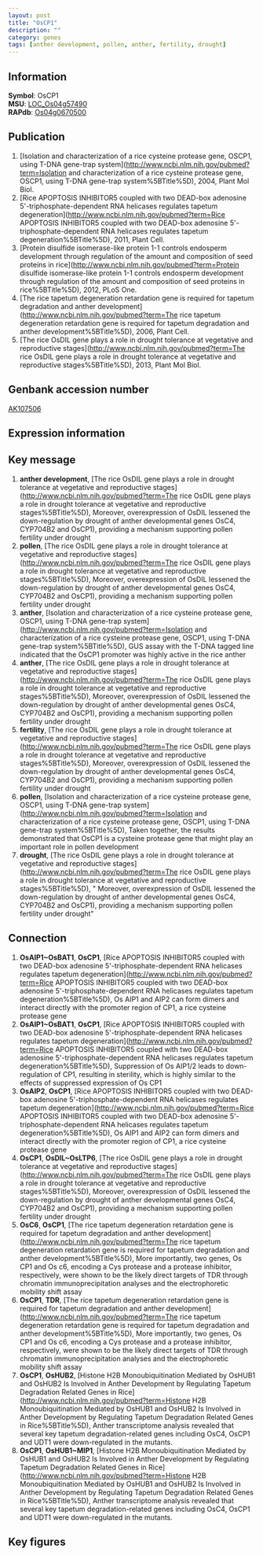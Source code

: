 ```yaml
---
layout: post
title: "OsCP1"
description: ""
category: genes
tags: [anther development, pollen, anther, fertility, drought]
---
```


## Information
__Symbol__: OsCP1  
__MSU__: [LOC_Os04g57490](http://rice.plantbiology.msu.edu/cgi-bin/ORF_infopage.cgi?orf=LOC_Os04g57490)  
__RAPdb__: [Os04g0670500](http://rapdb.dna.affrc.go.jp/viewer/gbrowse_details/irgsp1?name=Os04g0670500)  

## Publication
1. [Isolation and characterization of a rice cysteine protease gene, OSCP1, using T-DNA gene-trap system](http://www.ncbi.nlm.nih.gov/pubmed?term=Isolation and characterization of a rice cysteine protease gene, OSCP1, using T-DNA gene-trap system%5BTitle%5D), 2004, Plant Mol Biol.
2. [Rice APOPTOSIS INHIBITOR5 coupled with two DEAD-box adenosine 5'-triphosphate-dependent RNA helicases regulates tapetum degeneration](http://www.ncbi.nlm.nih.gov/pubmed?term=Rice APOPTOSIS INHIBITOR5 coupled with two DEAD-box adenosine 5'-triphosphate-dependent RNA helicases regulates tapetum degeneration%5BTitle%5D), 2011, Plant Cell.
3. [Protein disulfide isomerase-like protein 1-1 controls endosperm development through regulation of the amount and composition of seed proteins in rice](http://www.ncbi.nlm.nih.gov/pubmed?term=Protein disulfide isomerase-like protein 1-1 controls endosperm development through regulation of the amount and composition of seed proteins in rice%5BTitle%5D), 2012, PLoS One.
4. [The rice tapetum degeneration retardation gene is required for tapetum degradation and anther development](http://www.ncbi.nlm.nih.gov/pubmed?term=The rice tapetum degeneration retardation gene is required for tapetum degradation and anther development%5BTitle%5D), 2006, Plant Cell.
5. [The rice OsDIL gene plays a role in drought tolerance at vegetative and reproductive stages](http://www.ncbi.nlm.nih.gov/pubmed?term=The rice OsDIL gene plays a role in drought tolerance at vegetative and reproductive stages%5BTitle%5D), 2013, Plant Mol Biol.

## Genbank accession number
[AK107506](http://www.ncbi.nlm.nih.gov/nuccore/AK107506)  

## Expression information

## Key message
1. __anther development__, [The rice OsDIL gene plays a role in drought tolerance at vegetative and reproductive stages](http://www.ncbi.nlm.nih.gov/pubmed?term=The rice OsDIL gene plays a role in drought tolerance at vegetative and reproductive stages%5BTitle%5D),  Moreover, overexpression of OsDIL lessened the down-regulation by drought of anther developmental genes OsC4, CYP704B2 and OsCP1), providing a mechanism supporting pollen fertility under drought
2. __pollen__, [The rice OsDIL gene plays a role in drought tolerance at vegetative and reproductive stages](http://www.ncbi.nlm.nih.gov/pubmed?term=The rice OsDIL gene plays a role in drought tolerance at vegetative and reproductive stages%5BTitle%5D),  Moreover, overexpression of OsDIL lessened the down-regulation by drought of anther developmental genes OsC4, CYP704B2 and OsCP1), providing a mechanism supporting pollen fertility under drought
3. __anther__, [Isolation and characterization of a rice cysteine protease gene, OSCP1, using T-DNA gene-trap system](http://www.ncbi.nlm.nih.gov/pubmed?term=Isolation and characterization of a rice cysteine protease gene, OSCP1, using T-DNA gene-trap system%5BTitle%5D),  GUS assay with the T-DNA tagged line indicated that the OsCP1 promoter was highly active in the rice anther
4. __anther__, [The rice OsDIL gene plays a role in drought tolerance at vegetative and reproductive stages](http://www.ncbi.nlm.nih.gov/pubmed?term=The rice OsDIL gene plays a role in drought tolerance at vegetative and reproductive stages%5BTitle%5D),  Moreover, overexpression of OsDIL lessened the down-regulation by drought of anther developmental genes OsC4, CYP704B2 and OsCP1), providing a mechanism supporting pollen fertility under drought
5. __fertility__, [The rice OsDIL gene plays a role in drought tolerance at vegetative and reproductive stages](http://www.ncbi.nlm.nih.gov/pubmed?term=The rice OsDIL gene plays a role in drought tolerance at vegetative and reproductive stages%5BTitle%5D),  Moreover, overexpression of OsDIL lessened the down-regulation by drought of anther developmental genes OsC4, CYP704B2 and OsCP1), providing a mechanism supporting pollen fertility under drought
6. __pollen__, [Isolation and characterization of a rice cysteine protease gene, OSCP1, using T-DNA gene-trap system](http://www.ncbi.nlm.nih.gov/pubmed?term=Isolation and characterization of a rice cysteine protease gene, OSCP1, using T-DNA gene-trap system%5BTitle%5D),  Taken together, the results demonstrated that OsCP1 is a cysteine protease gene that might play an important role in pollen development
7. __drought__, [The rice OsDIL gene plays a role in drought tolerance at vegetative and reproductive stages](http://www.ncbi.nlm.nih.gov/pubmed?term=The rice OsDIL gene plays a role in drought tolerance at vegetative and reproductive stages%5BTitle%5D), " Moreover, overexpression of OsDIL lessened the down-regulation by drought of anther developmental genes OsC4, CYP704B2 and OsCP1), providing a mechanism supporting pollen fertility under drought"

## Connection
1. __OsAIP1~OsBAT1__, __OsCP1__, [Rice APOPTOSIS INHIBITOR5 coupled with two DEAD-box adenosine 5'-triphosphate-dependent RNA helicases regulates tapetum degeneration](http://www.ncbi.nlm.nih.gov/pubmed?term=Rice APOPTOSIS INHIBITOR5 coupled with two DEAD-box adenosine 5'-triphosphate-dependent RNA helicases regulates tapetum degeneration%5BTitle%5D),  Os AIP1 and AIP2 can form dimers and interact directly with the promoter region of CP1, a rice cysteine protease gene
2. __OsAIP1~OsBAT1__, __OsCP1__, [Rice APOPTOSIS INHIBITOR5 coupled with two DEAD-box adenosine 5'-triphosphate-dependent RNA helicases regulates tapetum degeneration](http://www.ncbi.nlm.nih.gov/pubmed?term=Rice APOPTOSIS INHIBITOR5 coupled with two DEAD-box adenosine 5'-triphosphate-dependent RNA helicases regulates tapetum degeneration%5BTitle%5D),  Suppression of Os AIP1/2 leads to down-regulation of CP1, resulting in sterility, which is highly similar to the effects of suppressed expression of Os CP1
3. __OsAIP2__, __OsCP1__, [Rice APOPTOSIS INHIBITOR5 coupled with two DEAD-box adenosine 5'-triphosphate-dependent RNA helicases regulates tapetum degeneration](http://www.ncbi.nlm.nih.gov/pubmed?term=Rice APOPTOSIS INHIBITOR5 coupled with two DEAD-box adenosine 5'-triphosphate-dependent RNA helicases regulates tapetum degeneration%5BTitle%5D),  Os AIP1 and AIP2 can form dimers and interact directly with the promoter region of CP1, a rice cysteine protease gene
4. __OsCP1__, __OsDIL~OsLTP6__, [The rice OsDIL gene plays a role in drought tolerance at vegetative and reproductive stages](http://www.ncbi.nlm.nih.gov/pubmed?term=The rice OsDIL gene plays a role in drought tolerance at vegetative and reproductive stages%5BTitle%5D),  Moreover, overexpression of OsDIL lessened the down-regulation by drought of anther developmental genes OsC4, CYP704B2 and OsCP1), providing a mechanism supporting pollen fertility under drought
5. __OsC6__, __OsCP1__, [The rice tapetum degeneration retardation gene is required for tapetum degradation and anther development](http://www.ncbi.nlm.nih.gov/pubmed?term=The rice tapetum degeneration retardation gene is required for tapetum degradation and anther development%5BTitle%5D),  More importantly, two genes, Os CP1 and Os c6, encoding a Cys protease and a protease inhibitor, respectively, were shown to be the likely direct targets of TDR through chromatin immunoprecipitation analyses and the electrophoretic mobility shift assay
6. __OsCP1__, __TDR__, [The rice tapetum degeneration retardation gene is required for tapetum degradation and anther development](http://www.ncbi.nlm.nih.gov/pubmed?term=The rice tapetum degeneration retardation gene is required for tapetum degradation and anther development%5BTitle%5D),  More importantly, two genes, Os CP1 and Os c6, encoding a Cys protease and a protease inhibitor, respectively, were shown to be the likely direct targets of TDR through chromatin immunoprecipitation analyses and the electrophoretic mobility shift assay
7. __OsCP1__, __OsHUB2__, [Histone H2B Monoubiquitination Mediated by OsHUB1 and OsHUB2 Is Involved in Anther Development by Regulating Tapetum Degradation Related Genes in Rice](http://www.ncbi.nlm.nih.gov/pubmed?term=Histone H2B Monoubiquitination Mediated by OsHUB1 and OsHUB2 Is Involved in Anther Development by Regulating Tapetum Degradation Related Genes in Rice%5BTitle%5D), Anther transcriptome analysis revealed that several key tapetum degradation-related genes including OsC4, OsCP1 and UDT1 were down-regulated in the mutants.
8. __OsCP1__, __OsHUB1~MIP1__, [Histone H2B Monoubiquitination Mediated by OsHUB1 and OsHUB2 Is Involved in Anther Development by Regulating Tapetum Degradation Related Genes in Rice](http://www.ncbi.nlm.nih.gov/pubmed?term=Histone H2B Monoubiquitination Mediated by OsHUB1 and OsHUB2 Is Involved in Anther Development by Regulating Tapetum Degradation Related Genes in Rice%5BTitle%5D), Anther transcriptome analysis revealed that several key tapetum degradation-related genes including OsC4, OsCP1 and UDT1 were down-regulated in the mutants.

## Key figures


